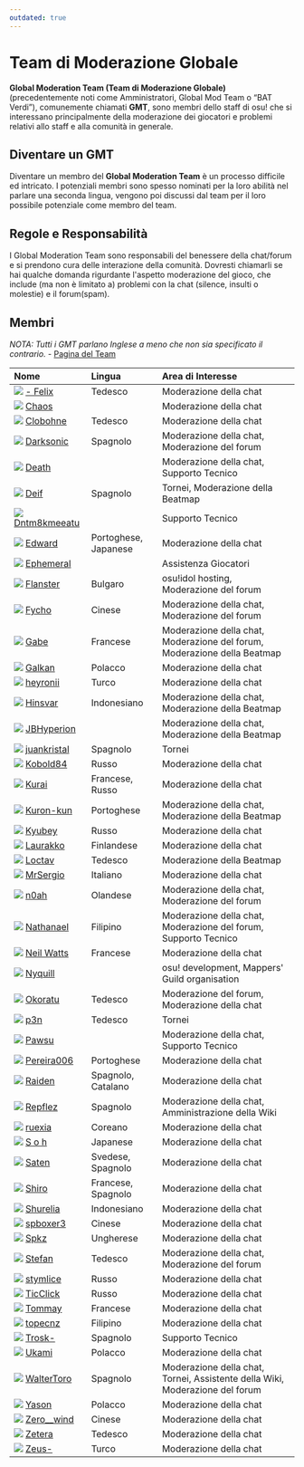 ```yaml
---
outdated: true
---
```


# Team di Moderazione Globale

**Global Moderation Team (Team di Moderazione Globale)** (precedentemente noti come Amministratori, Global Mod Team o “BAT Verdi”), comunemente chiamati **GMT**, sono membri dello staff di osu! che si interessano principalmente della moderazione dei giocatori e problemi relativi allo staff e alla comunità in generale.

## Diventare un GMT

Diventare un membro del **Global Moderation Team** è un processo difficile ed intricato. I potenziali membri sono spesso nominati per la loro abilità nel parlare una seconda lingua, vengono poi discussi dal team per il loro possibile potenziale come membro del team.

## Regole e Responsabilità

I Global Moderation Team sono responsabili del benessere della chat/forum e si prendono cura delle interazione della comunità. Dovresti chiamarli se hai qualche domanda rigurdante l'aspetto moderazione del gioco, che include (ma non è limitato a) problemi con la chat (silence, insulti o molestie) e il forum(spam).

## Membri

*NOTA: Tutti i GMT parlano Inglese a meno che non sia specificato il contrario.* - [Pagina del Team](https://osu.ppy.sh/groups/4)

| Nome | Lingua | Area di Interesse |
| :-- | :-- | :-- |
| ![][flag_DE] [- Felix](https://osu.ppy.sh/users/8503985) | Tedesco | Moderazione della chat |
| ![][flag_US] [Chaos](https://osu.ppy.sh/users/2628870) | | Moderazione della chat |
| ![][flag_DE] [Clobohne](https://osu.ppy.sh/users/499343) | Tedesco | Moderazione della chat |
| ![][flag_AR] [Darksonic](https://osu.ppy.sh/users/570042) | Spagnolo | Moderazione della chat, Moderazione del forum |
| ![][flag_US] [Death](https://osu.ppy.sh/users/3242450) | | Moderazione della chat, Supporto Tecnico |
| ![][flag_ES] [Deif](https://osu.ppy.sh/users/318565) | Spagnolo | Tornei, Moderazione della Beatmap  |
| ![][flag_US] [Dntm8kmeeatu](https://osu.ppy.sh/users/5428812) | | Supporto Tecnico |
| ![][flag_BR] [Edward](https://osu.ppy.sh/users/5618109) | Portoghese, Japanese | Moderazione della chat |
| ![][flag_AU] [Ephemeral](https://osu.ppy.sh/users/102335) | | Assistenza Giocatori |
| ![][flag_BG] [Flanster](https://osu.ppy.sh/users/447818) | Bulgaro | osu!idol hosting, Moderazione del forum |
| ![][flag_CN] [Fycho](https://osu.ppy.sh/users/1876867) | Cinese | Moderazione della chat, Moderazione del forum |
| ![][flag_CA] [Gabe](https://osu.ppy.sh/users/654108) | Francese | Moderazione della chat, Moderazione del forum, Moderazione della Beatmap  |
| ![][flag_PL] [Galkan](https://osu.ppy.sh/users/169570) | Polacco | Moderazione della chat |
| ![][flag_TR] [heyronii](https://osu.ppy.sh/users/5642779) | Turco | Moderazione della chat |
| ![][flag_ID] [Hinsvar](https://osu.ppy.sh/users/1249323) | Indonesiano | Moderazione della chat, Moderazione della Beatmap  |
| ![][flag_GB] [JBHyperion](https://osu.ppy.sh/users/4879508) | | Moderazione della chat, Moderazione della Beatmap |
| ![][flag_AR] [juankristal](https://osu.ppy.sh/users/443656) | Spagnolo | Tornei |
| ![][flag_RU] [Kobold84](https://osu.ppy.sh/users/3227533) | Russo | Moderazione della chat |
| ![][flag_FR] [Kurai](https://osu.ppy.sh/users/77089) | Francese, Russo | Moderazione della chat |
| ![][flag_BR] [Kuron-kun](https://osu.ppy.sh/users/2697284) | Portoghese | Moderazione della chat, Moderazione della Beatmap |
| ![][flag_RU] [Kyubey](https://osu.ppy.sh/users/2195646) | Russo | Moderazione della chat |
| ![][flag_FI] [Laurakko](https://osu.ppy.sh/users/7253731) | Finlandese | Moderazione della chat |
| ![][flag_DE] [Loctav](https://osu.ppy.sh/users/71366) | Tedesco | Moderazione della Beatmap |
| ![][flag_IT] [MrSergio](https://osu.ppy.sh/users/2581696) | Italiano | Moderazione della chat |
| ![][flag_NL] [n0ah](https://osu.ppy.sh/users/3086393) | Olandese | Moderazione della chat, Moderazione del forum |
| ![][flag_PH] [Nathanael](https://osu.ppy.sh/users/2295078) | Filipino | Moderazione della chat, Moderazione del forum, Supporto Tecnico |
| ![][flag_FR] [Neil Watts](https://osu.ppy.sh/users/3048059) | Francese | Moderazione della chat |
| ![][flag_US] [Nyquill](https://osu.ppy.sh/users/682935) | | osu! development, Mappers' Guild organisation |
| ![][flag_DE] [Okoratu](https://osu.ppy.sh/users/1623405) | Tedesco | Moderazione del forum, Moderazione della chat |
| ![][flag_DE] [p3n](https://osu.ppy.sh/users/123703) | Tedesco | Tornei |
| ![][flag_CA] [Pawsu](https://osu.ppy.sh/users/2371454) | | Moderazione della chat, Supporto Tecnico |
| ![][flag_PT] [Pereira006](https://osu.ppy.sh/users/537344) | Portoghese | Moderazione della chat |
| ![][flag_ES] [Raiden](https://osu.ppy.sh/users/2239480) | Spagnolo, Catalano | Moderazione della chat |
| ![][flag_MX] [Repflez](https://osu.ppy.sh/users/201392) | Spagnolo | Moderazione della chat, Amministrazione della Wiki |
| ![][flag_KR] [ruexia](https://osu.ppy.sh/users/385069) | Coreano | Moderazione della chat |
| ![][flag_JP] [S o h](https://osu.ppy.sh/users/2234772) | Japanese | Moderazione della chat |
| ![][flag_SE] [Saten](https://osu.ppy.sh/users/444506) | Svedese, Spagnolo | Moderazione della chat |
| ![][flag_FR] [Shiro](https://osu.ppy.sh/users/113005) | Francese, Spagnolo | Moderazione della chat |
| ![][flag_ID] [Shurelia](https://osu.ppy.sh/users/3807986) | Indonesiano | Moderazione della chat |
| ![][flag_TW] [spboxer3](https://osu.ppy.sh/users/197974) | Cinese | Moderazione della chat |
| ![][flag_HU] [Spkz](https://osu.ppy.sh/users/2964029) | Ungherese | Moderazione della chat |
| ![][flag_AT] [Stefan](https://osu.ppy.sh/users/626907) | Tedesco | Moderazione della chat, Moderazione del forum |
| ![][flag_RU] [stymlice](https://osu.ppy.sh/users/5122436) | Russo | Moderazione della chat |
| ![][flag_RU] [TicClick](https://osu.ppy.sh/users/672931) | Russo | Moderazione della chat |
| ![][flag_FR] [Tommay](https://osu.ppy.sh/users/3132818) | Francese | Moderazione della chat |
| ![][flag_PH] [topecnz](https://osu.ppy.sh/users/2103927) | Filipino | Moderazione della chat |
| ![][flag_ES] [Trosk-](https://osu.ppy.sh/users/3469385) | Spagnolo | Supporto Tecnico |
| ![][flag_PL] [Ukami](https://osu.ppy.sh/users/820865) | Polacco | Moderazione della chat |
| ![][flag_CL] [WalterToro](https://osu.ppy.sh/users/5281416) | Spagnolo | Moderazione della chat, Tornei, Assistente della Wiki, Moderazione del forum |
| ![][flag_PL] [Yason](https://osu.ppy.sh/users/2574392) | Polacco | Moderazione della chat |
| ![][flag_CN] [Zero__wind](https://osu.ppy.sh/users/1822830) | Cinese | Moderazione della chat |
| ![][flag_DE] [Zetera](https://osu.ppy.sh/users/587737) | Tedesco | Moderazione della chat |
| ![][flag_TR] [Zeus-](https://osu.ppy.sh/users/5464437) | Turco | Moderazione della chat |

[flag_AR]: /wiki/shared/flag/AR.gif
[flag_AT]: /wiki/shared/flag/AT.gif
[flag_AU]: /wiki/shared/flag/AU.gif
[flag_BG]: /wiki/shared/flag/BG.gif
[flag_BR]: /wiki/shared/flag/BR.gif
[flag_CA]: /wiki/shared/flag/CA.gif
[flag_CL]: /wiki/shared/flag/CL.gif
[flag_CN]: /wiki/shared/flag/CN.gif
[flag_DE]: /wiki/shared/flag/DE.gif
[flag_ES]: /wiki/shared/flag/ES.gif
[flag_FI]: /wiki/shared/flag/FI.gif
[flag_FR]: /wiki/shared/flag/FR.gif
[flag_GB]: /wiki/shared/flag/GB.gif
[flag_HU]: /wiki/shared/flag/HU.gif
[flag_ID]: /wiki/shared/flag/ID.gif
[flag_IT]: /wiki/shared/flag/IT.gif
[flag_JP]: /wiki/shared/flag/JP.gif
[flag_KR]: /wiki/shared/flag/KR.gif
[flag_MX]: /wiki/shared/flag/MX.gif
[flag_NL]: /wiki/shared/flag/NL.gif
[flag_PH]: /wiki/shared/flag/PH.gif
[flag_PL]: /wiki/shared/flag/PL.gif
[flag_PT]: /wiki/shared/flag/PT.gif
[flag_RU]: /wiki/shared/flag/RU.gif
[flag_SE]: /wiki/shared/flag/SE.gif
[flag_TR]: /wiki/shared/flag/TR.gif
[flag_TW]: /wiki/shared/flag/TW.gif
[flag_US]: /wiki/shared/flag/US.gif
